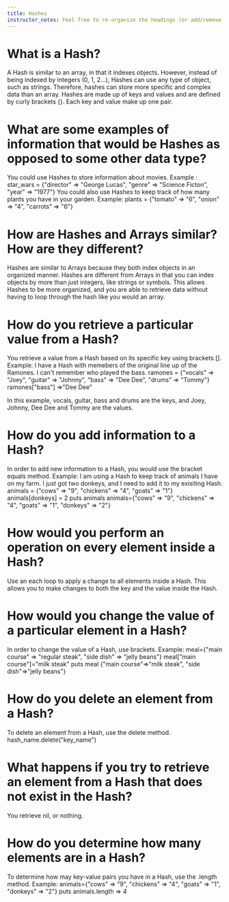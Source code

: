```yaml
---
title: Hashes
instructor_notes: Feel free to re-organize the headings (or add/remove headings) below. We included the headings for your benefit, but it's 100% fine if you want to write your responses in some different structure.
---
```


# What is a Hash?

A Hash is similar to an array, in that it indexes objects. However, instead of being indexed by integers (0, 1, 2...), Hashes can use any type of object, such as strings. Therefore, hashes can store more specific and complex data than an array.
Hashes are made up of keys and values and are defined by curly brackets {}. Each key and value make up one pair.

# What are some examples of information that would be Hashes as opposed to some other data type?

You could use Hashes to store information about movies.
Example : star_wars = {"director" => "George Lucas", "genre" => "Science Ficton", "year" => "1977"}
You could also use Hashes to keep track of how many plants you have in your garden.
Example: plants = {"tomato" => "6", "onion" => "4", "carrots" => "6"}

# How are Hashes and Arrays similar? How are they different?

Hashes are similar to Arrays because they both index objects in an organized manner.
Hashes are different from Arrays in that you can index objects by more than just integers, like strings or symbols. This allows Hashes to be more organized, and you are able to retrieve data without having to loop through the hash like you would an array.

# How do you retrieve a particular value from a Hash?

You retrieve a value from a Hash based on its specific key using brackets [].
Example: I have a Hash with memebers of the original line up of the Ramones. I can't remember who played the bass.
ramones = {"vocals" => "Joey", "guitar" => "Johnny", "bass" => "Dee Dee", "drums" => "Tommy"}
ramones["bass"]
=>"Dee Dee"

In this example, vocals, guitar, bass and drums are the keys, and Joey, Johnny, Dee Dee and Tommy are the values.

# How do you add information to a Hash?

In order to add new information to a Hash, you would use the bracket equals method.
Example: I am using a Hash to keep track of animals I have on my farm. I just got two donkeys, and I need to add it to my exisiting Hash.
animals = {"cows" => "9", "chickens" => "4", "goats" => "1"}
animals[donkeys] = 2
puts animals
animals={"cows" => "9", "chickens" => "4", "goats" => "1", "donkeys" => "2"}

# How would you perform an operation on every element inside a Hash?

Use an each loop to apply a change to all elements inside a Hash. This allows you to make changes to both the key and the value inside the Hash.

# How would you change the value of a particular element in a Hash?

In order to change the value of a Hash, use brackets.
Example:
meal={"main course" => "regular steak", "side dish" => "jelly beans"}
meal["main course"]="milk steak"
puts meal
{"main course"=>"milk steak", "side dish"=>"jelly beans"}

# How do you delete an element from a Hash?

To delete an element from a Hash, use the delete method.
hash_name.delete("key_name")


# What happens if you try to retrieve an element from a Hash that does not exist in the Hash?

You retrieve nil, or nothing.

# How do you determine how many elements are in a Hash?

To determine how may key-value pairs you have in a Hash, use the .length method.
Example:
animals={"cows" => "9", "chickens" => "4", "goats" => "1", "donkeys" => "2"}
puts animals.length
=> 4